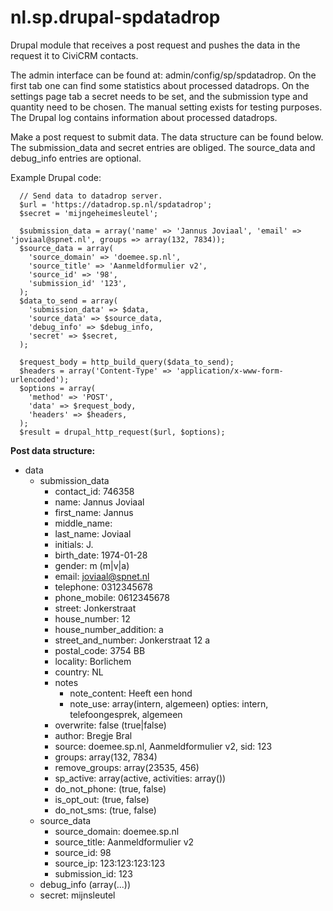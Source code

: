 # nl.sp.drupal-spdatadrop

Drupal module that receives a post request and pushes the data in the request it to CiviCRM contacts.

The admin interface can be found at: admin/config/sp/spdatadrop. On the first tab one can find some statistics about processed datadrops. On the settings page tab a secret needs to be set, and the submission type and quantity need to be chosen. The manual setting exists for testing purposes. The Drupal log contains information about processed datadrops.

Make a post request to submit data. The data structure can be found below. The submission_data and secret entries are obliged. The source_data and debug_info entries are optional.

Example Drupal code:

```
  // Send data to datadrop server.
  $url = 'https://datadrop.sp.nl/spdatadrop';
  $secret = 'mijngeheimesleutel';
  
  $submission_data = array('name' => 'Jannus Joviaal', 'email' => 'joviaal@spnet.nl', groups => array(132, 7834));
  $source_data = array(
    'source_domain' => 'doemee.sp.nl',
    'source_title' => 'Aanmeldformulier v2',
    'source_id' => '98',
    'submission_id' '123',
  );
  $data_to_send = array(
    'submission_data' => $data,
    'source_data' => $source_data,
    'debug_info' => $debug_info,
    'secret' => $secret,
  );

  $request_body = http_build_query($data_to_send);
  $headers = array('Content-Type' => 'application/x-www-form-urlencoded');
  $options = array(
    'method' => 'POST',
    'data' => $request_body,
    'headers' => $headers,
  );
  $result = drupal_http_request($url, $options);
```

**Post data structure:**

* data
    * submission_data
        * contact_id: 746358
        * name: Jannus Joviaal
        * first_name: Jannus
        * middle_name:
        * last_name: Joviaal
        * initials: J.
        * birth_date: 1974-01-28
        * gender: m (m|v|a)
        * email: joviaal@spnet.nl
        * telephone: 0312345678
        * phone_mobile: 0612345678
        * street: Jonkerstraat
        * house_number: 12
        * house_number_addition: a
        * street_and_number: Jonkerstraat 12 a
        * postal_code: 3754 BB
        * locality: Borlichem
        * country: NL
        * notes
            * note_content: Heeft een hond
            * note_use: array(intern, algemeen) 
              opties: intern, telefoongesprek, algemeen
        * overwrite: false (true|false)
        * author: Bregje Bral
        * source: doemee.sp.nl, Aanmeldformulier v2, sid: 123
        * groups: array(132, 7834)
        * remove_groups: array(23535, 456)
        * sp_active: array(active, activities: array())
        * do_not_phone: (true, false)
        * is_opt_out: (true, false)
        * do_not_sms: (true, false)
    * source_data
        * source_domain: doemee.sp.nl
        * source_title: Aanmeldformulier v2
        * source_id: 98
        * source_ip: 123:123:123:123
        * submission_id: 123
    * debug_info (array(...))
    * secret: mijnsleutel
